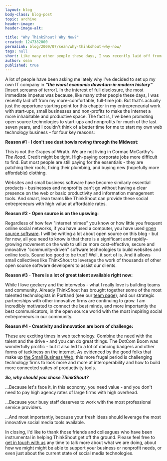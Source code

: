```yaml
---
layout: blog
body-class: blog-post
topic: archive
header-image:
header-image-alt:

title: "Why ThinkShout? Why Now?"
created: 1247382000
permalink: blog/2009/07/sean/why-thinkshout-why-now/
tags: null
short: Like many other people these days, I was recently laid off from my more-comfortable, full-time job.
author: sean
published: true
---
```


<p>A lot of people have been asking me lately why I've decided to set up my own IT company in <b><i>"the worst economic downturn in modern history"</i></b> [insert screams of terror]. In the interest of full disclosure, the most immediate impetus was because, like many other people these days, I was recently laid off from my more-comfortable, full-time job. But that's actually just the opportune starting point for this chapter in my entrepreneurial work with start-ups, small businesses and non-profits to make the internet a more inhabitable and productive space. The fact is, I've been promoting open source technologies to start-ups and nonprofits for much of the last seven years, and I couldn't think of a better time for me to start my own web technology business - for four key reasons:</p>
<p><b>Reason #1 - I don't see dust bowls roving through the Midwest:</b></p>

<p>This is not the Grapes of Wrath. We are not living in Cormac McCarthy's <i>The Road</i>. Credit might be tight. High-paying corporate jobs more difficult to find. But most people are still paying for the essentials - they are patching their roofs, fixing their plumbing, and buying new (hopefully more affordable) clothing.</p>
<p>Websites and small business software have become similarly essential products - businesses and nonprofits can't go without having a clear presence on the web or basic productivity and information management tools. And smart, lean teams like ThinkShout can provide these social entrepreneurs with high value at affordable rates.</p>
<p><b>Reason #2 - Open source is on the upswing:</b></p>
<p>Regardless of how few "internet mimes" you know or how little you frequent online social networks, if you have used a computer, you have used <a href="http://en.wikipedia.org/wiki/Open_source" target="_blank">open source software</a>. I will be writing a lot about open source on this blog - but for now, all you need to know is that there is a significant and rapidly-growing movement on the web to utilize more cost-effective, secure and innovative "community-driven" software technologies to build websites and online tools. Sound too good to be true? Well, it sort of is. And it allows small collectives like ThinkShout to leverage the work of thousands of other open source software developers to assist our clients.</p>
<p><b>Reason #3 - There is a lot of great talent available right now:</b></p>
<p>While I love geekery and the interwebs - what I really love is building teams and community. Already ThinkShout has brought together some of the most talented technologists in Portland (see our <a href="{{ site.baseurl }}/team">team page</a>), and our strategic partnerships with other innovative firms are continuing to grow. I am incredibly motivated to connect the best minds, and more importantly the best communicators, in the open source world with the most inspiring social entrepreneurs in our community.</p>

<p><b> Reason #4 - Creativity and innovation are born of challenge:</b></p>
<p>These are exciting times in web technology. Combine the need with the talent and the drive - and you can do great things. The DotCom Boom was wonderfully prolific - but it also led to a lot of dancing badgers and other forms of tackiness on the internet. As evidenced by the good folks that make up <a href="http://www.thesmallbusinessweb.com/" target="_blank">the Small Business Web</a>, this more frugal period is challenging technology firms to look more and more at interoperability and how to build more connected suites of productivity tools.</p>
<p><b><i>So, why should you chose ThinkShout?</i></b></p>
<p>...Because let's face it, in this economy, you need value - and you don't need to pay high agency rates of large firms with high overhead.</p>
<p>...Because your busy staff deserves to work with the most professional service providers.</p>
<p>...And most importantly, because your fresh ideas should leverage the most innovative social media tools available.</p>
<p>In closing, I'd like to thank those friends and colleagues who have been instrumental in helping ThinkShout get off the ground. Please feel free to <a href="{{ site.baseurl }}/contact">get in touch with us</a> any time to talk more about what we are doing, about how we might might be able to support your business or nonprofit needs, or even just about the current state of social media technologies.</p>
